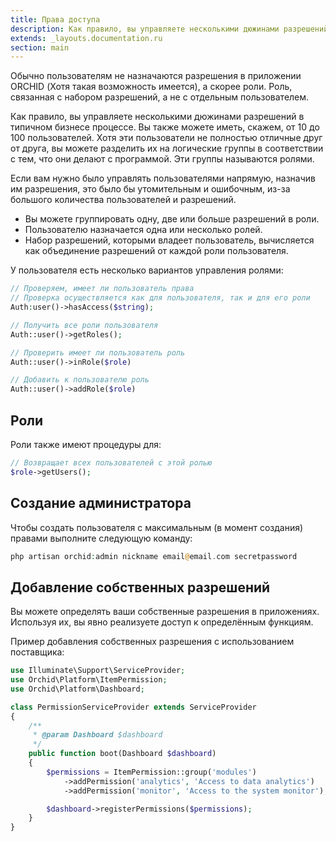 ```yaml
---
title: Права доступа
description: Как правило, вы управляете несколькими дюжинами разрешений в типичном бизнесе процессе. 
extends: _layouts.documentation.ru
section: main
---
```


Обычно пользователям не назначаются разрешения в приложении ORCHID (Хотя такая возможность имеется), а скорее роли.  Роль, связанная с набором разрешений, а не с отдельным пользователем. 

Как правило, вы управляете несколькими дюжинами разрешений в типичном бизнесе
процессе. 
Вы также можете иметь, скажем, от 10 до 100 пользователей.
Хотя эти пользователи не полностью отличные друг от друга,
вы можете разделить их на логические группы в соответствии с тем, что они делают с программой.
Эти группы называются ролями.

Если вам нужно было управлять пользователями напрямую, назначив им разрешения,
это было бы утомительным и ошибочным,
из-за большого количества пользователей и разрешений. 


- Вы можете группировать одну, две или больше разрешений в роли.
- Пользователю назначается одна или несколько ролей.
- Набор разрешений, которыми владеет пользователь,
 вычисляется как объединение разрешений от каждой роли пользователя.


У пользователя есть несколько вариантов управления ролями:

```php
// Проверяем, имеет ли пользователь права
// Проверка осуществляется как для пользователя, так и для его роли
Auth:user()->hasAccess($string);

// Получить все роли пользователя
Auth::user()->getRoles();

// Проверить имеет ли пользователь роль
Auth::user()->inRole($role)

// Добавить к пользователю роль
Auth::user()->addRole($role)
```

## Роли

Роли также имеют процедуры для:

```php
// Возвращает всех пользователей с этой ролью
$role->getUsers();
```


## Создание администратора

Чтобы создать пользователя с максимальным (в момент создания) правами выполните следующую команду:


```php
php artisan orchid:admin nickname email@email.com secretpassword
```


## Добавление собственных разрешений


Вы можете определять ваши собственные разрешения в приложениях.
 Используя их, вы явно реализуете доступ к определённым функциям.

Пример добавления собственных разрешения с использованием поставщика:

```php
use Illuminate\Support\ServiceProvider;
use Orchid\Platform\ItemPermission;
use Orchid\Platform\Dashboard;

class PermissionServiceProvider extends ServiceProvider
{
    /**
     * @param Dashboard $dashboard
     */
    public function boot(Dashboard $dashboard)
    {
        $permissions = ItemPermission::group('modules')
            ->addPermission('analytics', 'Access to data analytics')
            ->addPermission('monitor', 'Access to the system monitor');

        $dashboard->registerPermissions($permissions);
    }
}
```
